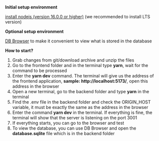 **Initial setup environment**

[install nodejs (version 16.0.0 or higher)](https://nodejs.org/en/) (we recommended to install LTS version)

**Optional setup environment**

[DB Browser](https://sqlitebrowser.org/dl/) to make it convenient to view what is stored in the database

**How to start?**

1. Grab changes from git/download archive and unzip the files
2. Go to the frontend folder and in the terminal type **yarn**, wait for the command to be processed
3. Enter the **yarn dev** command. The terminal will give us the address of the frontend application, **sample: http://localhost:5173/**, open this address in the browser
4. Open a new terminal, go to the backend folder and type **yarn** in the terminal
5. Find the .env file in the backend folder and check the ORIGIN_HOST variable, it must be exactly the same as the address in the browser
6. Enter the command **yarn dev** in the terminal. If everything is fine, the terminal will show that the server is listening on the port 3001
7. If everything starts, you can go to the browser and test
8. To view the database, you can use DB Browser and open the **database.sqlite** file which is in the backend folder


